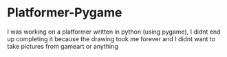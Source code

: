# Platformer-Pygame
I was working on a platformer written in python (using pygame), I didnt end up completing it because the drawing took me forever and I didnt want to take pictures from gameart or anything
